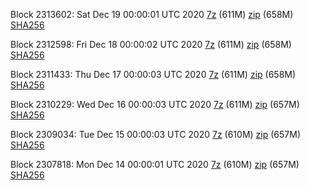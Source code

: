 Block 2313602: Sat Dec 19 00:00:01 UTC 2020 [7z]() (611M) [zip]() (658M) [SHA256]()

Block 2312598: Fri Dec 18 00:00:02 UTC 2020 [7z]() (611M) [zip]() (658M) [SHA256]()

Block 2311433: Thu Dec 17 00:00:03 UTC 2020 [7z]() (611M) [zip]() (658M) [SHA256]()

Block 2310229: Wed Dec 16 00:00:03 UTC 2020 [7z]() (611M) [zip]() (657M) [SHA256]()

Block 2309034: Tue Dec 15 00:00:03 UTC 2020 [7z]() (610M) [zip]() (657M) [SHA256]()

Block 2307818: Mon Dec 14 00:00:01 UTC 2020 [7z]() (610M) [zip]() (657M) [SHA256]()
